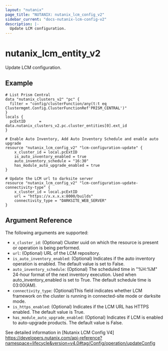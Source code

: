 ```yaml
---
layout: "nutanix"
page_title: "NUTANIX: nutanix_lcm_config_v2"
sidebar_current: "docs-nutanix-lcm-config-v2"
description: |-
  Update LCM configuration.
---
```


# nutanix_lcm_entity_v2
Update LCM configuration.

## Example

```hcl
# List Prism Central
data "nutanix_clusters_v2" "pc" {
  filter = "config/clusterFunction/any(t:t eq Clustermgmt.Config.ClusterFunctionRef'PRISM_CENTRAL')"
}
locals {
  pcExtID      = data.nutanix_clusters_v2.pc.cluster_entities[0].ext_id
}

# Enable Auto Inventory, Add Auto Inventory Schedule and enable auto upgrade
resource "nutanix_lcm_config_v2" "lcm-configuration-update" {
    x_cluster_id = local.pcExtID
    is_auto_inventory_enabled = true
	auto_inventory_schedule = "16:30"
    has_module_auto_upgrade_enabled = true
}

# Update the LCM url to darksite server
resource "nutanix_lcm_config_v2" "lcm-configuration-update-connectivity-type" {
    x_cluster_id = local.pcExtID
    url = "https://x.x.x.x:8000/builds"
	connectivity_type = "DARKSITE_WEB_SERVER"
}

```
## Argument Reference
The following arguments are supported:

* `x_cluster_id`: (Optional) Cluster uuid on which the resource is present or operation is being performed.
* `url`: (Optional) URL of the LCM repository.
* `is_auto_inventory_enabled`: (Optional) Indicates if the auto inventory operation is enabled. The default value is set to False.
* `auto_inventory_schedule`: (Optional) The scheduled time in "%H:%M" 24-hour format of the next inventory execution. Used when auto_inventory_enabled is set to True. The default schedule time is 03:00(AM).
* `connectivity_type`: (Optional)This field indicates whether LCM framework on the cluster is running in connected-site mode or darksite mode.
* `is_https_enabled`: (Optional) Indicates if the LCM URL has HTTPS enabled. The default value is True.
* `has_module_auto_upgrade_enabled`: (Optional) Indicates if LCM is enabled to auto-upgrade products. The default value is False.

See detailed information in [Nutanix LCM Config V4] https://developers.nutanix.com/api-reference?namespace=lifecycle&version=v4.0#tag/Config/operation/updateConfig